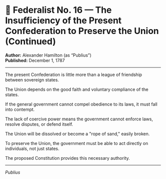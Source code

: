 # 📜 Federalist No. 16 — The Insufficiency of the Present Confederation to Preserve the Union (Continued)

**Author:** Alexander Hamilton (as “Publius”)  
**Published:** December 1, 1787

---

The present Confederation is little more than a league of friendship between sovereign states.

The Union depends on the good faith and voluntary compliance of the states.

If the general government cannot compel obedience to its laws, it must fall into contempt.

The lack of coercive power means the government cannot enforce laws, resolve disputes, or defend itself.

The Union will be dissolved or become a "rope of sand," easily broken.

To preserve the Union, the government must be able to act directly on individuals, not just states.

The proposed Constitution provides this necessary authority.

---

*Publius*
